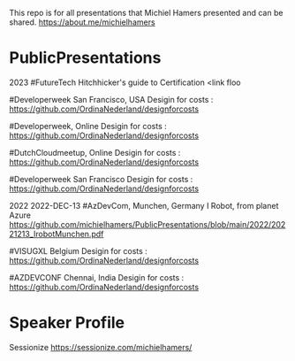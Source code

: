 This repo is for all presentations that Michiel Hamers presented and can be shared. https://about.me/michielhamers

# PublicPresentations

2023 
#FutureTech
Hitchhicker's guide to Certification <link floo

#Developerweek San Francisco, USA
Desigin for costs : https://github.com/OrdinaNederland/designforcosts

#Developerweek, Online
Desigin for costs : https://github.com/OrdinaNederland/designforcosts

#DutchCloudmeetup, Online
Desigin for costs : https://github.com/OrdinaNederland/designforcosts

#Developerweek San Francisco
Desigin for costs : https://github.com/OrdinaNederland/designforcosts

2022
2022-DEC-13
#AzDevCom, Munchen, Germany
I Robot, from planet Azure https://github.com/michielhamers/PublicPresentations/blob/main/2022/20221213_IrobotMunchen.pdf

#VISUGXL Belgium
Desigin for costs : https://github.com/OrdinaNederland/designforcosts

#AZDEVCONF Chennai, India
Desigin for costs : https://github.com/OrdinaNederland/designforcosts

# Speaker Profile
Sessionize https://sessionize.com/michielhamers/
